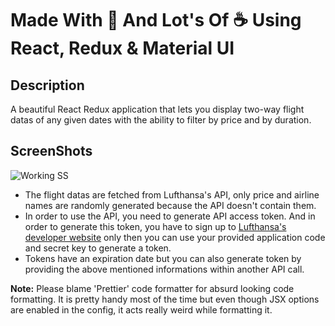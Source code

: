 # Made With 💙 And Lot's Of ☕ Using React, Redux & Material UI

## Description

A beautiful React Redux application that lets you display two-way flight datas of any given dates with the ability to filter by price and by duration.

## ScreenShots

![Working SS](https://media.giphy.com/media/9AIcoyJROUP1Z4pAkh/giphy.gif)

- The flight datas are fetched from Lufthansa's API, only price and airline names are randomly generated because the API doesn't contain them.
- In order to use the API, you need to generate API access token. And in order to generate this token, you have to sign up to [Lufthansa's developer website](https://developer.lufthansa.com/member/register "Lufthansa's developer website") only then you can use your provided application code and secret key to generate a token.
- Tokens have an expiration date but you can also generate token by providing the above mentioned informations within another API call.

**Note:** Please blame 'Prettier' code formatter for absurd looking code formatting. It is pretty handy most of the time but even though JSX options are enabled in the config, it acts really weird while formatting it.
